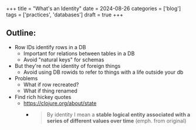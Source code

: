 +++
title = "What's an Identity"
date = 2024-08-26
categories = ['blog']
tags = ['practices', 'databases']
draft = true
+++

## Outline:
* Row IDs identify rows in a DB
  * Important for relations between tables in a DB
  * Avoid "natural keys" for schemas
* But they're not the identity of foreign things
  * Avoid using DB rowids to refer to things with a life outside your db
* Problems
  * What if row recreated?
  * What if thing renamed
* Find rich hickey quotes
  * https://clojure.org/about/state
    * >  By identity I mean a **stable logical entity associated with a series of different values over time**
      (emph. from original)
